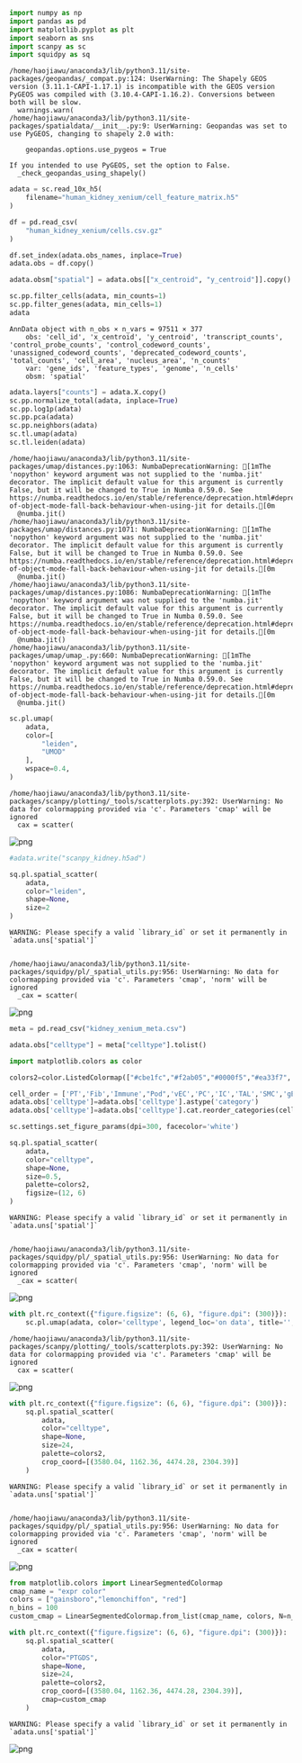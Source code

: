 ```python
import numpy as np
import pandas as pd
import matplotlib.pyplot as plt
import seaborn as sns
import scanpy as sc
import squidpy as sq
```

    /home/haojiawu/anaconda3/lib/python3.11/site-packages/geopandas/_compat.py:124: UserWarning: The Shapely GEOS version (3.11.1-CAPI-1.17.1) is incompatible with the GEOS version PyGEOS was compiled with (3.10.4-CAPI-1.16.2). Conversions between both will be slow.
      warnings.warn(
    /home/haojiawu/anaconda3/lib/python3.11/site-packages/spatialdata/__init__.py:9: UserWarning: Geopandas was set to use PyGEOS, changing to shapely 2.0 with:
    
    	geopandas.options.use_pygeos = True
    
    If you intended to use PyGEOS, set the option to False.
      _check_geopandas_using_shapely()



```python
adata = sc.read_10x_h5(
    filename="human_kidney_xenium/cell_feature_matrix.h5"
)
```


```python
df = pd.read_csv(
    "human_kidney_xenium/cells.csv.gz"
)
```


```python
df.set_index(adata.obs_names, inplace=True)
adata.obs = df.copy()
```


```python
adata.obsm["spatial"] = adata.obs[["x_centroid", "y_centroid"]].copy().to_numpy()
```


```python
sc.pp.filter_cells(adata, min_counts=1)
sc.pp.filter_genes(adata, min_cells=1)
adata
```




    AnnData object with n_obs × n_vars = 97511 × 377
        obs: 'cell_id', 'x_centroid', 'y_centroid', 'transcript_counts', 'control_probe_counts', 'control_codeword_counts', 'unassigned_codeword_counts', 'deprecated_codeword_counts', 'total_counts', 'cell_area', 'nucleus_area', 'n_counts'
        var: 'gene_ids', 'feature_types', 'genome', 'n_cells'
        obsm: 'spatial'




```python
adata.layers["counts"] = adata.X.copy()
sc.pp.normalize_total(adata, inplace=True)
sc.pp.log1p(adata)
sc.pp.pca(adata)
sc.pp.neighbors(adata)
sc.tl.umap(adata)
sc.tl.leiden(adata)
```

    /home/haojiawu/anaconda3/lib/python3.11/site-packages/umap/distances.py:1063: NumbaDeprecationWarning: [1mThe 'nopython' keyword argument was not supplied to the 'numba.jit' decorator. The implicit default value for this argument is currently False, but it will be changed to True in Numba 0.59.0. See https://numba.readthedocs.io/en/stable/reference/deprecation.html#deprecation-of-object-mode-fall-back-behaviour-when-using-jit for details.[0m
      @numba.jit()
    /home/haojiawu/anaconda3/lib/python3.11/site-packages/umap/distances.py:1071: NumbaDeprecationWarning: [1mThe 'nopython' keyword argument was not supplied to the 'numba.jit' decorator. The implicit default value for this argument is currently False, but it will be changed to True in Numba 0.59.0. See https://numba.readthedocs.io/en/stable/reference/deprecation.html#deprecation-of-object-mode-fall-back-behaviour-when-using-jit for details.[0m
      @numba.jit()
    /home/haojiawu/anaconda3/lib/python3.11/site-packages/umap/distances.py:1086: NumbaDeprecationWarning: [1mThe 'nopython' keyword argument was not supplied to the 'numba.jit' decorator. The implicit default value for this argument is currently False, but it will be changed to True in Numba 0.59.0. See https://numba.readthedocs.io/en/stable/reference/deprecation.html#deprecation-of-object-mode-fall-back-behaviour-when-using-jit for details.[0m
      @numba.jit()
    /home/haojiawu/anaconda3/lib/python3.11/site-packages/umap/umap_.py:660: NumbaDeprecationWarning: [1mThe 'nopython' keyword argument was not supplied to the 'numba.jit' decorator. The implicit default value for this argument is currently False, but it will be changed to True in Numba 0.59.0. See https://numba.readthedocs.io/en/stable/reference/deprecation.html#deprecation-of-object-mode-fall-back-behaviour-when-using-jit for details.[0m
      @numba.jit()



```python
sc.pl.umap(
    adata,
    color=[
        "leiden",
        "UMOD"
    ],
    wspace=0.4,
)
```

    /home/haojiawu/anaconda3/lib/python3.11/site-packages/scanpy/plotting/_tools/scatterplots.py:392: UserWarning: No data for colormapping provided via 'c'. Parameters 'cmap' will be ignored
      cax = scatter(



    
![png](output_7_1.png)
    



```python
#adata.write("scanpy_kidney.h5ad")
```


```python
sq.pl.spatial_scatter(
    adata,
    color="leiden",
    shape=None,
    size=2
)
```

    WARNING: Please specify a valid `library_id` or set it permanently in `adata.uns['spatial']`


    /home/haojiawu/anaconda3/lib/python3.11/site-packages/squidpy/pl/_spatial_utils.py:956: UserWarning: No data for colormapping provided via 'c'. Parameters 'cmap', 'norm' will be ignored
      _cax = scatter(



    
![png](output_9_2.png)
    



```python
meta = pd.read_csv("kidney_xenium_meta.csv")
```


```python
adata.obs["celltype"] = meta["celltype"].tolist()
```


```python
import matplotlib.colors as color
```


```python
colors2=color.ListedColormap(["#cbe1fc","#f2ab05","#0000f5","#ea33f7", "#458ff7","#a584f7","#ffff54","#3c8925", "#ea3423","#000000"])
```


```python
cell_order = ['PT','Fib','Immune',"Pod",'vEC','PC','IC','TAL','SMC','gEC']
adata.obs['celltype']=adata.obs['celltype'].astype('category')
adata.obs['celltype']=adata.obs['celltype'].cat.reorder_categories(cell_order)
```


```python
sc.settings.set_figure_params(dpi=300, facecolor='white')

```


```python
sq.pl.spatial_scatter(
    adata,
    color="celltype",
    shape=None,
    size=0.5,
    palette=colors2,
    figsize=(12, 6)
)
```

    WARNING: Please specify a valid `library_id` or set it permanently in `adata.uns['spatial']`


    /home/haojiawu/anaconda3/lib/python3.11/site-packages/squidpy/pl/_spatial_utils.py:956: UserWarning: No data for colormapping provided via 'c'. Parameters 'cmap', 'norm' will be ignored
      _cax = scatter(



    
![png](output_16_2.png)
    



```python
with plt.rc_context({"figure.figsize": (6, 6), "figure.dpi": (300)}):
    sc.pl.umap(adata, color='celltype', legend_loc='on data', title='', size=2, )
```

    /home/haojiawu/anaconda3/lib/python3.11/site-packages/scanpy/plotting/_tools/scatterplots.py:392: UserWarning: No data for colormapping provided via 'c'. Parameters 'cmap' will be ignored
      cax = scatter(



    
![png](output_17_1.png)
    



```python
with plt.rc_context({"figure.figsize": (6, 6), "figure.dpi": (300)}):
    sq.pl.spatial_scatter(
        adata,
        color="celltype",
        shape=None,
        size=24,
        palette=colors2,
        crop_coord=[(3580.04, 1162.36, 4474.28, 2304.39)]
    )
```

    WARNING: Please specify a valid `library_id` or set it permanently in `adata.uns['spatial']`


    /home/haojiawu/anaconda3/lib/python3.11/site-packages/squidpy/pl/_spatial_utils.py:956: UserWarning: No data for colormapping provided via 'c'. Parameters 'cmap', 'norm' will be ignored
      _cax = scatter(



    
![png](output_18_2.png)
    



```python
from matplotlib.colors import LinearSegmentedColormap
cmap_name = "expr color"
colors = ["gainsboro","lemonchiffon", "red"]
n_bins = 100
custom_cmap = LinearSegmentedColormap.from_list(cmap_name, colors, N=n_bins)
```


```python
with plt.rc_context({"figure.figsize": (6, 6), "figure.dpi": (300)}):
    sq.pl.spatial_scatter(
        adata,
        color="PTGDS",
        shape=None,
        size=24,
        palette=colors2,
        crop_coord=[(3580.04, 1162.36, 4474.28, 2304.39)], 
        cmap=custom_cmap
    )
```

    WARNING: Please specify a valid `library_id` or set it permanently in `adata.uns['spatial']`



    
![png](output_20_1.png)
    



```python

```
